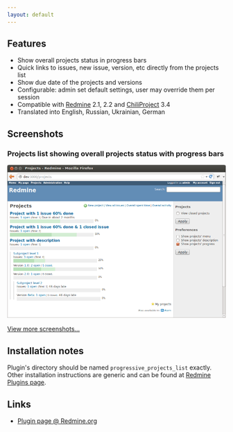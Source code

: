 ```yaml
---
layout: default
---
```


Features
--------

- Show overall projects status in progress bars
- Quick links to issues, new issue, version, etc directly from the projects list
- Show due date of the projects and versions
- Configurable: admin set default settings, user may override them per session
- Compatible with [Redmine](http://www.redmine.org/) 2.1, 2.2 and [ChiliProject](https://www.chiliproject.org/) 3.4
- Translated into English, Russian, Ukrainian, German


Screenshots
-----------
### Projects list showing overall projects status with progress bars
![Projects list showing overall projects status with progress bars](images/screenshots/v020/progressive-projects-list-v020-progress.png)

[View more screenshots...](screenshots.html)

Installation notes
------------------

Plugin's directory should be named `progressive_projects_list` exactly.
Other installation instructions are generic and can be found at [Redmine Plugins page](http://www.redmine.org/projects/redmine/wiki/Plugins).


Links
-----

- [Plugin page @ Redmine.org](http://www.redmine.org/plugins/progressive-projects-list)
